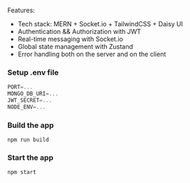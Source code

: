 Features:

- Tech stack: MERN + Socket.io + TailwindCSS + Daisy UI
- Authentication && Authorization with JWT
- Real-time messaging with Socket.io
- Global state management with Zustand
- Error handling both on the server and on the client

### Setup .env file

```js
PORT=...
MONGO_DB_URI=...
JWT_SECRET=...
NODE_ENV=...
```

### Build the app

```shell
npm run build
```

### Start the app

```shell
npm start
```

